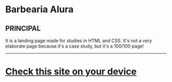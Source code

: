 # Barbearia Alura

## PRINCIPAL

It is a landing page made for studies in HTML and CSS.
It's not a very elaborate page because it's a case study, but it's a 100/100 page!

---

<h1><a href="https://alfatist.github.io/Barbearia-Alura/">Check this site on your device</h1>
